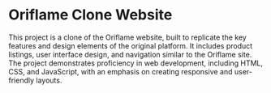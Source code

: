 # Oriflame Clone Website
This project is a clone of the Oriflame website, built to replicate the key features and design elements of the original platform. It includes product listings, user interface design, and navigation similar to the Oriflame site. The project demonstrates proficiency in web development, including HTML, CSS, and JavaScript, with an emphasis on creating responsive and user-friendly layouts.

